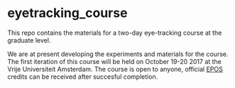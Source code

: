 # eyetracking_course
This repo contains the materials for a two-day eye-tracking course at the graduate level. 

We are at present developing the experiments and materials for the course. The first iteration of this course will be held on October 19-20 2017 at the Vrije Universiteit Amsterdam. The course is open to anyone, official [EPOS](https://www.eposgradnet.nl) credits can be received after succesful completion.
